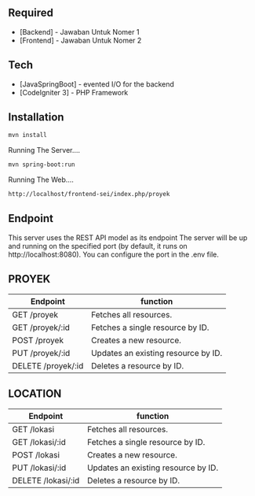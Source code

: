 ## Required
- [Backend] - Jawaban Untuk Nomer 1
- [Frontend] - Jawaban Untuk Nomer 2


## Tech
- [JavaSpringBoot] - evented I/O for the backend
- [CodeIgniter 3] - PHP Framework

## Installation


```sh
mvn install
```

Running The Server....

```sh
mvn spring-boot:run 
```

Running The Web....

```sh
http://localhost/frontend-sei/index.php/proyek
```

## Endpoint

This server uses the REST API model as its endpoint
The server will be up and running on the specified port (by default, it runs on http://localhost:8080). You can configure the port in the .env file.

## PROYEK
| Endpoint | function |
| ------ | ------ |
| GET /proyek| Fetches all resources. |
| GET /proyek/:id | Fetches a single resource by ID. |
| POST /proyek| Creates a new resource.|
|PUT /proyek/:id | Updates an existing resource by ID.|
| DELETE /proyek/:id | Deletes a resource by ID.|

## LOCATION
| Endpoint | function |
| ------ | ------ |
| GET /lokasi| Fetches all resources. |
| GET /lokasi/:id | Fetches a single resource by ID. |
| POST /lokasi| Creates a new resource.|
|PUT /lokasi/:id | Updates an existing resource by ID.|
| DELETE /lokasi/:id | Deletes a resource by ID.|




